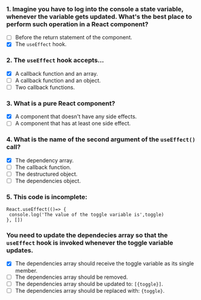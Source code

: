 ### 1. Imagine you have to log into the console a state variable, whenever the variable gets updated. What's the best place to perform such operation in a React component?

- [ ] Before the return statement of the component.
- [x] The `useEffect` hook.

### 2. The `useEffect` hook accepts...

- [x] A callback function and an array.
- [ ] A callback function and an object.
- [ ] Two callback functions.

### 3. What is a pure React component?

- [x] A component that doesn't have any side effects.
- [ ] A component that has at least one side effect.

### 4. What is the name of the second argument of the `useEffect()` call?

- [x] The dependency array.
- [ ] The callback function.
- [ ] The destructured object.
- [ ] The dependencies object.

### 5. This code is incomplete:

```
React.useEffect(()=> {
 console.log('The value of the toggle variable is',toggle)
}, [])
```

### You need to update the dependecies array so that the `useEffect` hook is invoked whenever the toggle variable updates.

- [x] The dependencies array should receive the toggle variable as its single member.
- [ ] The dependencies array should be removed.
- [ ] The dependencies array should be updated to: `[{toggle}]`.
- [ ] The dependencies array should be replaced with: `{toggle}`.
